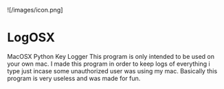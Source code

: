 ![/images/icon.png]
# LogOSX
MacOSX Python Key Logger
This program is only intended to be used on your own mac. I made this program in order to keep logs of everything i type just incase some unauthorized user was using my mac. Basically this program is very useless and was made for fun.

